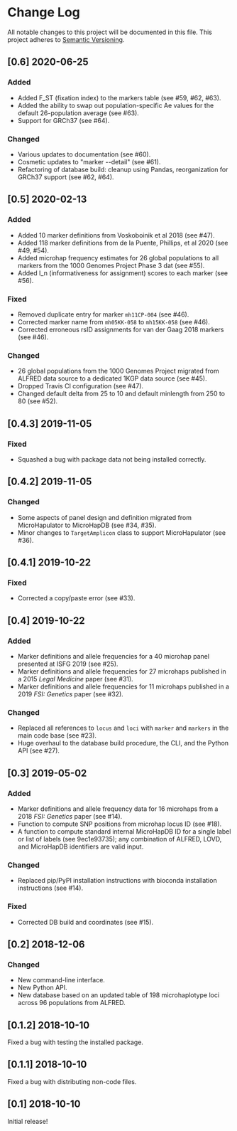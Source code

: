 # Change Log
All notable changes to this project will be documented in this file.
This project adheres to [Semantic Versioning](http://semver.org/).

## [0.6] 2020-06-25

### Added
- Added F_ST (fixation index) to the markers table (see #59, #62, #63).
- Added the ability to swap out population-specific Ae values for the default 26-population average (see #63).
- Support for GRCh37 (see #64).

### Changed
- Various updates to documentation (see #60).
- Cosmetic updates to "marker --detail" (see #61).
- Refactoring of database build: cleanup using Pandas, reorganization for GRCh37 support (see #62, #64).


## [0.5] 2020-02-13

### Added
- Added 10 marker definitions from Voskoboinik et al 2018 (see #47).
- Added 118 marker definitions from de la Puente, Phillips, et al 2020 (see #49, #54).
- Added microhap frequency estimates for 26 global populations to all markers from the 1000 Genomes Project Phase 3 dat (see #55).
- Added I_n (informativeness for assignment) scores to each marker (see #56).

### Fixed
- Removed duplicate entry for marker `mh11CP-004` (see #46).
- Corrected marker name from `mh05KK-058` to `mh15KK-058` (see #46).
- Corrected erroneous rsID assignments for van der Gaag 2018 markers (see #46).

### Changed
- 26 global populations from the 1000 Genomes Project migrated from ALFRED data source to a dedicated 1KGP data source (see #45).
- Dropped Travis CI configuration (see #47).
- Changed default delta from 25 to 10 and default minlength from 250 to 80 (see #52).


## [0.4.3] 2019-11-05

### Fixed
- Squashed a bug with package data not being installed correctly.


## [0.4.2] 2019-11-05

### Changed
- Some aspects of panel design and definition migrated from MicroHapulator to MicroHapDB (see #34, #35).
- Minor changes to `TargetAmplicon` class to support MicroHapulator (see #36).


## [0.4.1] 2019-10-22

### Fixed
- Corrected a copy/paste error (see #33).


## [0.4] 2019-10-22

### Added
- Marker definitions and allele frequencies for a 40 microhap panel presented at ISFG 2019 (see #25).
- Marker definitions and allele frequencies for 27 microhaps published in a 2015 *Legal Medicine* paper (see #31).
- Marker definitions and allele frequencies for 11 microhaps published in a 2019 *FSI: Genetics* paper (see #32).

### Changed
- Replaced all references to `locus` and `loci` with `marker` and `markers` in the main code base (see #23).
- Huge overhaul to the database build procedure, the CLI, and the Python API (see #27).


## [0.3] 2019-05-02

### Added
- Marker definitions and allele frequency data for 16 microhaps from a 2018 *FSI: Genetics* paper (see #14).
- Function to compute SNP positions from microhap locus ID (see #18).
- A function to compute standard internal MicroHapDB ID for a single label or list of labels (see 9ec1e93735);
  any combination of ALFRED, LOVD, and MicroHapDB identifiers are valid input.

### Changed
- Replaced pip/PyPI installation instructions with bioconda installation instructions (see #14).

### Fixed
- Corrected DB build and coordinates (see #15).



## [0.2] 2018-12-06

### Changed
- New command-line interface.
- New Python API.
- New database based on an updated table of 198 microhaplotype loci across 96 populations from ALFRED.


## [0.1.2] 2018-10-10

Fixed a bug with testing the installed package.


## [0.1.1] 2018-10-10

Fixed a bug with distributing non-code files.


## [0.1] 2018-10-10

Initial release!
